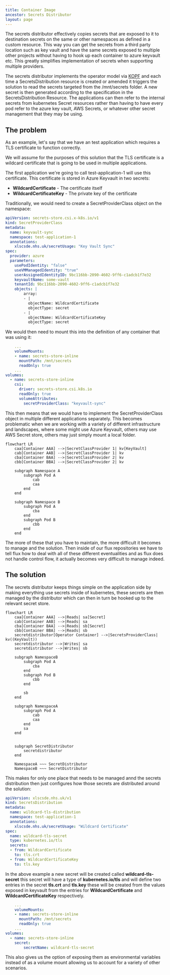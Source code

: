 ```yaml
---
title: Container Image
ancestor: Secrets Distributor
layout: page
---
```

The secrets distributor effectively copies secrets that are exposed to it to destination secrets on the same or other namespaces as defined in a custom resource. This way you can get the secrets from a third party location such as key vault and have the same secrets exposed to multiple other projects without having to hook up each container to azure keyvault etc. This greatly simplifies implementation of secrets when supporting multiple providers.

The secrets distributor implements the operator model via [KOPF](https://lsc-sde.github.io/lsc-sde/Developer-Guide/KOPF.html) and each time a SecretsDistribution resource is created or amended it triggers the solution to read the secrets targeted from the /mnt/secrets folder. A new secret is then generated according to the specification in the SecretsDistribution Resource. The applications can then refer to the internal secrets from kubernetes Secret resources rather than having to have every pod refer to the azure key vault, AWS Secrets, or whatever other secret management that they may be using.

## The problem
As an example, let's say that we have an test application which requires a TLS certificate to function correctly.

We will assume for the purposes of this solution that the TLS certificate is a wildcard certificate that is going to be used in multiple applications.

The first application we're going to call test-application-1 will use this certificate. This certificate is stored in Azure Keyvault in two secrets:

* **WildcardCertificate** - The certificate itself
* **WildcardCertificateKey** - The private key of the certificate

Traditionally, we would need to create a SecretProviderClass object on the namespace:

```yaml
apiVersion: secrets-store.csi.x-k8s.io/v1
kind: SecretProviderClass
metadata:
  name: keyvault-sync
  namespace: test-application-1
  annotations:
    xlscsde.nhs.uk/secretUsage: "Key Vault Sync"
spec:
  provider: azure
  parameters:
    usePodIdentity: "false"
    useVMManagedIdentity: "true"
    userAssignedIdentityID: 9bc116bb-2090-4602-9ff6-c1adcb1f7e32
    keyvaultName: some-vault
    tenantId: 9bc116bb-2090-4602-9ff6-c1adcb1f7e32 
    objects: |
        array:
        - |
          objectName: WildcardCertificate
          objectType: secret
        - |
          objectName: WildcardCertificateKey
          objectType: secret
```

We would then need to mount this into the definition of any container that was using it:

```yaml
    ...
    volumeMounts:
    - name: secrets-store-inline
      mountPath: /mnt/secrets
      readOnly: true
    ...
volumes:
  - name: secrets-store-inline
    csi:
      driver: secrets-store.csi.k8s.io
      readOnly: true
      volumeAttributes:
        secretProviderClass: "keyvault-sync"
```

This then means that we would have to implement the SecretProviderClass object in multiple different applications separately. This becomes problematic when we are working with a variety of different infrastructure and landscapes, where some might use Azure Keyvault, others may use AWS Secret store, others may just simply mount a local folder.

```mermaid
flowchart LR
    caa[Container AAA] -->|SecretClassProvider 1| kv[KeyVault]
    cab[Container AAB] -->|SecretClassProvider 1| kv
    cba[Container BAA] -->|SecretClassProvider 2| kv
    cbb[Container BBA] -->|SecretClassProvider 2| kv

    subgraph Namespace A
        subgraph Pod A
            cab
            caa
        end
    end

    subgraph Namespace B
        subgraph Pod A
            cba
        end
        subgraph Pod B
            cbb
        end
    end
```

The more of these that you have to maintain, the more difficult it becomes to manage and the solution. Then inside of our flux repositories we have to tell flux how to deal with all of these different eventualities and as flux does not handle control flow, it actually becomes very difficult to manage indeed.

## The solution
The secrets distributor keeps things simple on the application side by making everything use secrets inside of kubernetes, these secrets are then managed by the distributor which can then in turn be hooked up to the relevant secret store. 

```mermaid
flowchart LR
    caa[Container AAA] -->|Reads| sa[Secret] 
    cab[Container AAB] -->|Reads| sa
    cba[Container BAA] -->|Reads| sb[Secret]
    cbb[Container BBA] -->|Reads| sb
    secretdistributor[Operator Container] -->|SecretsProviderClass| kv((KeyVault)) 
    secretdistributor -->|Writes| sa
    secretdistributor -->|Writes| sb
    
    subgraph NamespaceB
        subgraph Pod A
            cba
        end
        subgraph Pod B
            cbb
        end

        sb
    end

    subgraph NamespaceA
        subgraph Pod A
            cab
            caa
        end
        sa
    end

    
    subgraph SecretDistributor
        secretdistributor
    end

    NamespaceA ~~~ SecretDistributor
    NamespaceB ~~~ SecretDistributor
```

This makes for only one place that needs to be managed annd the secrets distribution then just configures how those secrets are distributed around the solution:

```yaml
apiVersion: xlscsde.nhs.uk/v1
kind: SecretsDistribution
metadata:
  name: wildcard-tls-distribution
  namespace: test-application-1
  annotations:
    xlscsde.nhs.uk/secretUsage: "Wildcard Certificate"
spec:
  name: wildcard-tls-secret
  type: kubernetes.io/tls
  secrets:
  - from: WildcardCertificate
    to: tls.crt
  - from: WildcardCertificateKey
    to: tls.key
```

In the above example a new secret will be created called **wildcard-tls-secret** this secret will have a type of **kubernetes.io/tls** and will define two entries in the secret **tls.crt** and **tls.key** these will be created from the values exposed in keyvault from the entries for **WildcardCertificate** and **WildcardCertificateKey** respectively.


```yaml
    ...
    volumeMounts:
    - name: secrets-store-inline
      mountPath: /mnt/secrets
      readOnly: true
    ...
volumes:
  - name: secrets-store-inline
    secret:
        secretName: wildcard-tls-secret
```

This also gives us the option of exposing them as environmental variables instead of as a volume mount allowing us to account for a variety of other scenarios.